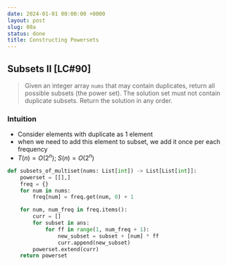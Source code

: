 ```yaml
---
date: 2024-01-01 00:00:00 +0000
layout: post
slug: 08a
status: done
title: Constructing Powersets
---
```


## Subsets II [LC#90]
> Given an integer array `nums` that may contain duplicates, return all possible subsets (the power set). The solution set must not contain duplicate subsets. Return the solution in any order.

### Intuition
- Consider elements with duplicate as 1 element
- when we need to add this element to subset, we add it once per each frequency
- $T(n) = O(2^n)$; $S(n) = O(2^n)$

```python
def subsets_of_multiset(nums: List[int]) -> List[List[int]]:
    powerset = [[],]
    freq = {}
    for num in nums:
        freq[num] = freq.get(num, 0) + 1

    for num, num_freq in freq.items():
        curr = []
        for subset in ans:
            for ff in range(1, num_freq + 1):
                new_subset = subset + [num] * ff
                curr.append(new_subset)
        powerset.extend(curr)
    return powerset
```